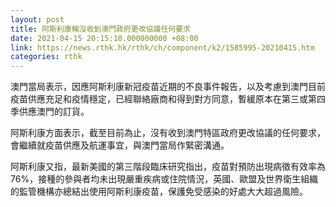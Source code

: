 ```yaml
---
layout: post
title: 阿斯利康稱沒收到澳門政府更改協議任何要求
date: 2021-04-15 20:15:10.000000000 +08:00
link: https://news.rthk.hk/rthk/ch/component/k2/1585995-20210415.htm
categories: rthk
---
```


澳門當局表示，因應阿斯利康新冠疫苗近期的不良事件報告，以及考慮到澳門目前疫苗供應充足和疫情穩定，已經聯絡廠商和得到對方同意，暫緩原本在第三或第四季供應澳門的訂貨。

阿斯利康方面表示，截至目前為止，沒有收到澳門特區政府更改協議的任何要求，會繼續就疫苗供應及航運事宜，與澳門當局作緊密溝通。

阿斯利康又指，最新美國的第三階段臨床研究指出，疫苗對預防出現病徵有效率為76%，接種的參與者均未出現嚴重疾病或住院情況，英國、歐盟及世界衛生組織的監管機構亦總結出使用阿斯利康疫苗，保護免受感染的好處大大超過風險。
